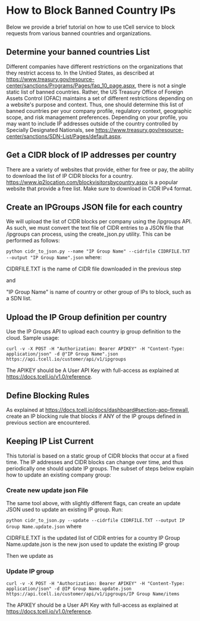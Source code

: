 # How to Block Banned Country IPs 
Below we provide a brief tutorial on how to use tCell service
to block requests from various banned countries and organizations.


## Determine your banned countries List

Different companies have different restrictions on the 
organizations that they restrict access to. In the Unitied States,
as described at https://www.treasury.gov/resource-center/sanctions/Programs/Pages/faq_10_page.aspx, there is not a single static list of banned countries. Rather, the US Treasury Office of Foreign Assets Control (OFAC) maintains a set of different restrictions depending on a website's purpose and context. Thus, one should determine this list of banned countries per your company profile, regulatory context, geographic scope, and risk management preferences. Depending on your profile, you may want to include IP addresses outside of the country controlled by Specially Designated Nationals, see https://www.treasury.gov/resource-center/sanctions/SDN-List/Pages/default.aspx.


## Get a CIDR block of IP addresses per country

There are a variety of websites that provide, either for free or pay, the ability to download the list of IP CIDR blocks for a country. https://www.ip2location.com/blockvisitorsbycountry.aspx is a popular website that provide a free list. Make sure to download in CIDR IPv4 format.


## Create an IPGroups JSON file for each country 

We will upload the list of CIDR blocks per company using the /ipgroups API. As such, we must convert the text file of CIDR entries to a JSON file that /ipgroups can process, using the  create_json.py utility. This can be performed as follows:

`python cidr_to_json.py --name "IP Group Name" --cidrfile CIDRFILE.TXT --output "IP Group Name".json`
where:

CIDRFILE.TXT is the name of CIDR file downloaded in the previous step

and 

"IP Group Name" is name of country or other group of IPs to block, such as a SDN list.



## Upload the IP Group definition per country

Use the IP Groups API to upload each country ip group definition to the cloud. Sample usage:

`curl -v -X POST -H "Authorization: Bearer APIKEY" -H "Content-Type: application/json" -d @"IP Group Name".json  https://api.tcell.io/customer/api/v1/ipgroups`



The APIKEY should be A User API Key with full-access as explained at https://docs.tcell.io/v1.0/reference.

## Define Blocking Rules

As explained at https://docs.tcell.io/docs/dashboard#section-app-firewall, create an IP blocking rule that blocks if ANY of the IP groups defined in previous section are encountered.



## Keeping IP List Current
This tutorial is based on a static group of CIDR blocks that occur at a fixed time. The IP addresses and CIDR blocks can change over time, and thus periodically one should update IP groups. The subset of steps below explain how to update an existing company group:



### Create new update json File
The same tool above, with slightly different flags, can create an update JSON used to update an existing IP group. Run:



`python cidr_to_json.py --update --cidrfile CIDRFILE.TXT --output IP Group Name.update.json`
where

CIDRFILE.TXT is the updated list of CIDR entries for a country
IP Group Name.update.json is the new json used to update the existing IP group


Then we update as

### Update IP group
`curl -v -X POST -H "Authorization: Bearer APIKEY" -H "Content-Type: application/json" -d @IP Group Name.update.json  https://api.tcell.io/customer/api/v1/ipgroups/IP Group Name/items`

The APIKEY should be a User API Key with full-access as explained at https://docs.tcell.io/v1.0/reference.
